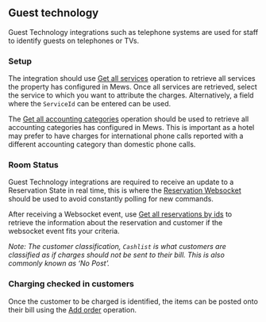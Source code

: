 ## Guest technology

Guest Technology integrations such as telephone systems are used for staff to identify guests on telephones or TVs.

### Setup

The integration should use [Get all services](../operations/services.md#get-all-services) operation to retrieve all services the property has configured in Mews. Once all services are retrieved, select the service to which you want to attribute the charges. Alternatively, a field where the `ServiceId` can be entered can be used.

The [Get all accounting categories](../operations/finance.md#get-all-accounting-categories) operation should be used to retrieve all accounting categories has configured in Mews. This is important as a hotel may prefer to have charges for international phone calls reported with a different accounting category than domestic phone calls.

### Room Status

Guest Technology integrations are required to receive an update to a Reservation State in real time, this is where the [Reservation Websocket](../websockets#reservation-event) should be used to avoid constantly polling for new commands.

After receiving a Websocket event, use [Get all reservations by ids](../operations/reservations.md#get-all-reservations-by-ids) to retrieve the information about the reservation and customer if the websocket event fits your criteria.

*Note: The customer classification, `Cashlist` is what customers are classified as if charges should not be sent to their bill. This is also commonly known as ‘No Post’.*

### Charging checked in customers

Once the customer to be charged is identified, the items can be posted onto their bill using the [Add order](../operations/services.md#add-order) operation.
